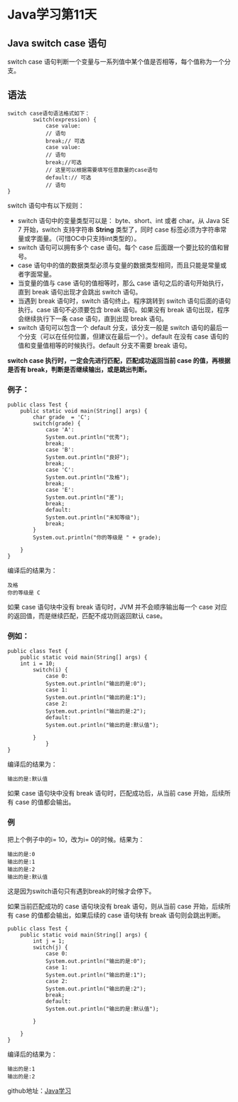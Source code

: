# Java学习第11天
## Java switch case 语句
switch case 语句判断一个变量与一系列值中某个值是否相等，每个值称为一个分支。
## 语法
```
switch case语句语法格式如下：
        switch(expression) {
            case value:
            // 语句
            break;// 可选
            case value:
            // 语句
            break;//可选
            // 这里可以根据需要填写任意数量的case语句
            default:// 可选
            // 语句
}
```
switch 语句中有以下规则：
* switch 语句中的变量类型可以是： byte、short、int 或者 char。从 Java SE 7 开始，switch 支持字符串 **String** 类型了，同时 case 标签必须为字符串常量或字面量。（可惜OC中只支持int类型的）。
* switch 语句可以拥有多个 case 语句。每个 case 后面跟一个要比较的值和冒号。
* case 语句中的值的数据类型必须与变量的数据类型相同，而且只能是常量或者字面常量。
* 当变量的值与 case 语句的值相等时，那么 case 语句之后的语句开始执行，直到 break 语句出现才会跳出 switch 语句。
* 当遇到 break 语句时，switch 语句终止。程序跳转到 switch 语句后面的语句执行。case 语句不必须要包含 break 语句。如果没有 break 语句出现，程序会继续执行下一条 case 语句，直到出现 break 语句。
* switch 语句可以包含一个 default 分支，该分支一般是 switch 语句的最后一个分支（可以在任何位置，但建议在最后一个）。default 在没有 case 语句的值和变量值相等的时候执行。default 分支不需要 break 语句。

**switch case 执行时，一定会先进行匹配，匹配成功返回当前 case 的值，再根据是否有 break，判断是否继续输出，或是跳出判断。**

### 例子：
```
public class Test {
	public static void main(String[] args) {
		char grade  = 'C';
		switch(grade) {
			case 'A':
			System.out.println("优秀");
			break;
			case 'B':
			System.out.println("良好");
			break;
			case 'C':
			System.out.println("及格");
			break;
			case 'E':
			System.out.println("差");
			break;
			default:
			System.out.println("未知等级");
			break;
		}
	    System.out.println("你的等级是 " + grade);

	}
}
```
编译后的结果为：
```
及格
你的等级是 C
```
如果 case 语句块中没有 break 语句时，JVM 并不会顺序输出每一个 case 对应的返回值，而是继续匹配，匹配不成功则返回默认 case。

### 例如：
```
public class Test {
	public static void main(String[] args) {
    int i = 10;
	    switch(i) {
	    	case 0:
	    	System.out.println("输出的是:0");
	    	case 1:
	        System.out.println("输出的是:1");
	        case 2:
	        System.out.println("输出的是:2");
	        default:
	        System.out.println("输出的是:默认值");

	    }
	    	}
}
```
编译后的结果为：
```
输出的是:默认值
```
如果 case 语句块中没有 break 语句时，匹配成功后，从当前 case 开始，后续所有 case 的值都会输出。
### 例
把上个例子中的i= 10，改为i= 0的时候。结果为：
```
输出的是:0
输出的是:1
输出的是:2
输出的是:默认值
```
这是因为switch语句只有遇到break的时候才会停下。

如果当前匹配成功的 case 语句块没有 break 语句，则从当前 case 开始，后续所有 case 的值都会输出，如果后续的 case 语句块有 break 语句则会跳出判断。
```
public class Test {
	public static void main(String[] args) {
	    int j = 1;
	    switch(j) {
	    	case 0:
	    	System.out.println("输出的是:0");
	    	case 1:
	        System.out.println("输出的是:1");
	        case 2:
	        System.out.println("输出的是:2");
	        break;
	        default:
	        System.out.println("输出的是:默认值");

	    }

	}
}
```
编译后的结果为：
```
输出的是:1
输出的是:2
```

github地址：[Java学习](https://github.com/shaveKevin/SKJAVALearning)






